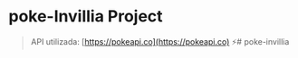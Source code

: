 # poke-Invillia Project

> API utilizada: [https://pokeapi.co](https://pokeapi.co) :zap:# poke-invillia
